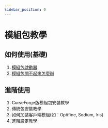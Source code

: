 ```yaml
---
sidebar_position: 0
---
```

# 模組包教學
## 如何使用(基礎)
1. [模組包啟動器](basic/launcher)
2. [模組包開不起來怎麼辦](basic/trouble-shooting)
## 進階使用
1. CurseForge版模組包安裝教學
2. 傳統包安裝教學
3. 如何加裝客戶端模組(如：Optifine, Sodium, Iris)
4. 進階設定教學
